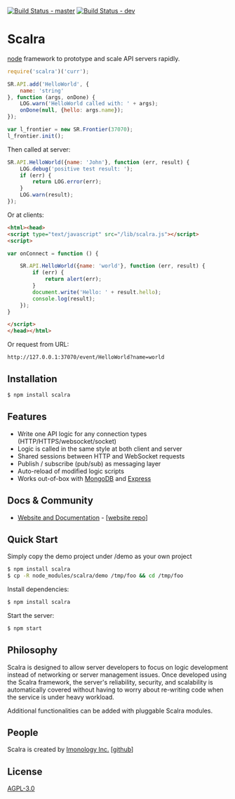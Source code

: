 [![Build Status - master](https://travis-ci.org/imonology/scalra.svg?branch=master)](https://travis-ci.org/imonology/scalra) [![Build Status - dev](https://travis-ci.org/imonology/scalra.svg?branch=dev)](https://travis-ci.org/imonology/scalra)

# Scalra

  [node](http://nodejs.org) framework to prototype and scale API servers rapidly.

```js
require('scalra')('curr');

SR.API.add('HelloWorld', {
	name: 'string'
}, function (args, onDone) {
	LOG.warn('HelloWorld called with: ' + args);	
	onDone(null, {hello: args.name});
});

var l_frontier = new SR.Frontier(37070);
l_frontier.init();
```

Then called at server:

```js
SR.API.HelloWorld({name: 'John'}, function (err, result) {
	LOG.debug('positive test result: ');
	if (err) {
		return LOG.error(err);
	}
	LOG.warn(result);
});
```

Or at clients:

```html
<html><head>
<script type="text/javascript" src="/lib/scalra.js"></script>
<script>

var onConnect = function () {

	SR.API.HelloWorld({name: 'world'}, function (err, result) {
		if (err) {
			return alert(err);
		}
		document.write('Hello: ' + result.hello);
		console.log(result);
	}); 
}

</script>
</head></html>
```

Or request from URL:

```
http://127.0.0.1:37070/event/HelloWorld?name=world
```


## Installation

```bash
$ npm install scalra
```

## Features

  * Write one API logic for any connection types (HTTP/HTTPS/websocket/socket)
  * Logic is called in the same style at both client and server
  * Shared sessions between HTTP and WebSocket requests
  * Publish / subscribe (pub/sub) as messaging layer
  * Auto-reload of modified logic scripts
  * Works out-of-box with [MongoDB](https://www.mongodb.com) and [Express](https://expressjs.com)
  

## Docs & Community

  * [Website and Documentation](https://github.com/imonology/scalra) - [[website repo](https://github.com/imonology/scalra)]


## Quick Start

  Simply copy the demo project under /demo as your own project

```bash
$ npm install scalra
$ cp -R node_modules/scalra/demo /tmp/foo && cd /tmp/foo
```

  Install dependencies:

```bash
$ npm install scalra
```
				
  Start the server:

```bash
$ npm start
```

## Philosophy

  Scalra is designed to allow server developers to focus on logic development instead 
  of networking or server management issues. Once developed using the Scalra framework,
  the server's reliability, security, and scalability is automatically covered without
  having to worry about re-writing code when the service is under heavy workload. 																						   
																						   
  Additional functionalities can be added with pluggable Scalra modules. 
																						   

## People

Scalra is created by [Imonology Inc.](http://www.imonology.com/) [[github](https://github.com/imonology)] 																						   

## License

  [AGPL-3.0](LICENSE)

